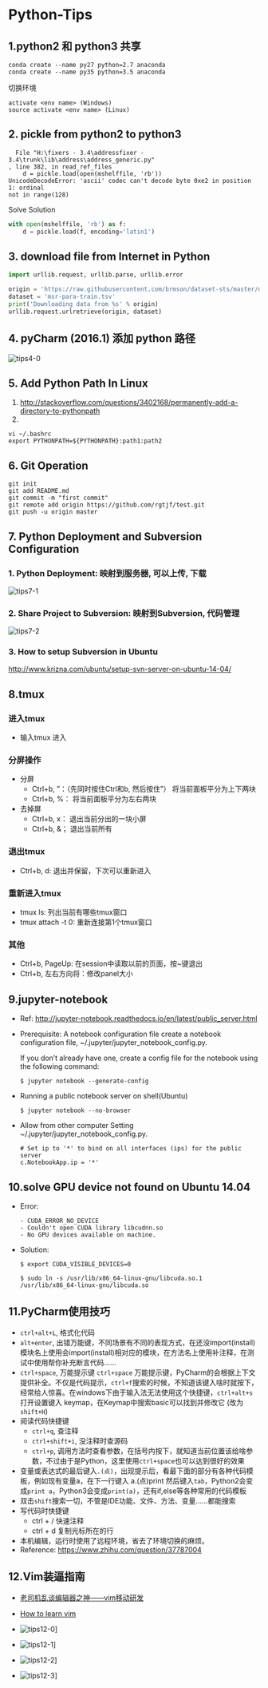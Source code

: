 # Python-Tips


## 1.python2 和 python3 共享

```Shell
conda create --name py27 python=2.7 anaconda
conda create --name py35 python=3.5 anaconda
```
切换环境
```Shell
activate <env name> (Windows)
source activate <env name> (Linux)
```

## 2. pickle from python2 to python3

```Error
  File "H:\fixers - 3.4\addressfixer - 3.4\trunk\lib\address\address_generic.py"
, line 382, in read_ref_files
    d = pickle.load(open(mshelffile, 'rb'))
UnicodeDecodeError: 'ascii' codec can't decode byte 0xe2 in position 1: ordinal
not in range(128)
```
Solve Solution
```Python
with open(mshelffile, 'rb') as f:
    d = pickle.load(f, encoding='latin1') 
```

## 3. download file from Internet in Python

```python
import urllib.request, urllib.parse, urllib.error

origin = 'https://raw.githubusercontent.com/brmson/dataset-sts/master/data/para/msr/msr-para-train.tsv'
dataset = 'msr-para-train.tsv'
print('Downloading data from %s' % origin)
urllib.request.urlretrieve(origin, dataset)
```


## 4. pyCharm (2016.1) 添加 python 路径
![tips4-0](figs/tips4-0.png)

## 5. Add Python Path In Linux
1. http://stackoverflow.com/questions/3402168/permanently-add-a-directory-to-pythonpath
2. 
```
vi ~/.bashrc
export PYTHONPATH=${PYTHONPATH}:path1:path2
```

## 6. Git Operation
```git
git init
git add README.md
git commit -m "first commit"
git remote add origin https://github.com/rgtjf/test.git
git push -u origin master
```

## 7. Python Deployment and Subversion Configuration
### 1. Python Deployment: 映射到服务器, 可以上传, 下载
![tips7-1](figs/tips7-1.png)
### 2. Share Project to Subversion: 映射到Subversion, 代码管理
![tips7-2](figs/tips7-2.png)
### 3. How to setup Subversion in Ubuntu
http://www.krizna.com/ubuntu/setup-svn-server-on-ubuntu-14-04/

## 8.tmux
### 进入tmux
- 输入tmux 进入

### 分屏操作
- 分屏
  - Ctrl+b, ”：（先同时按住Ctrl和b, 然后按住”） 将当前面板平分为上下两块
  - Ctrl+b, %： 将当前面板平分为左右两块
- 去掉屏
  - Ctrl+b, x： 退出当前分出的一块小屏
  - Ctrl+b, &； 退出当前所有
  
### 退出tmux
- Ctrl+b, d: 退出并保留，下次可以重新进入

### 重新进入tmux
- tmux ls: 列出当前有哪些tmux窗口
- tmux attach -t 0: 重新连接第1个tmux窗口

### 其他
- Ctrl+b, PageUp: 在session中读取以前的页面，按~键退出
- Ctrl+b, 左右方向将：修改panel大小

## 9.jupyter-notebook
- Ref: http://jupyter-notebook.readthedocs.io/en/latest/public_server.html
- Prerequisite: A notebook configuration file
  create a notebook configuration file, ~/.jupyter/jupyter_notebook_config.py.
  
  If you don’t already have one, create a config file for the notebook using the following command:

  ```
  $ jupyter notebook --generate-config
  ```
- Running a public notebook server on shell(Ubuntu)

  ```
  $ jupyter notebook --no-browser
  ```
- Allow from other computer
  Setting ~/.jupyter/jupyter_notebook_config.py.

  ```
  # Set ip to '*' to bind on all interfaces (ips) for the public server
  c.NotebookApp.ip = '*'
  ```

## 10.solve GPU device not found on Ubuntu 14.04
- Error: 
  ```
  - CUDA_ERROR_NO_DEVICE
  - Couldn't open CUDA library libcudnn.so
  - No GPU devices available on machine.
  ```

- Solution:
  
  ```
  $ export CUDA_VISIBLE_DEVICES=0
  ```
  
  ```
  $ sudo ln -s /usr/lib/x86_64-linux-gnu/libcuda.so.1 /usr/lib/x86_64-linux-gnu/libcuda.so
  ```

## 11.PyCharm使用技巧

- `ctrl+alt+L`, 格式化代码
- `alt+enter`, 出错万能键，不同场景有不同的表现方式，在还没import(install)模块名上使用会import(install)相对应的模块，在方法名上使用补注释，在测试中使用帮你补充断言代码……
- `ctrl+space`, 万能提示键 `ctrl+space` 万能提示键，PyCharm的会根据上下文提供补全。不仅是代码提示，`ctrl+f`搜索的时候，不知道该键入啥时就按下，经常给人惊喜。在windows下由于输入法无法使用这个快捷键，`ctrl+alt+s`打开设置键入 keymap，在Keymap中搜索basic可以找到并修改它 (改为`shift+H`)
- 阅读代码快捷键
  - `ctrl+q`, 查注释 
  - `ctrl+shift+i`, 没注释时查源码 
  - `ctrl+p`, 调用方法时查看参数，在括号内按下，就知道当前位置该给啥参数，不过由于是Python，这里使用`ctrl+space`也可以达到很好的效果
- 变量或表达式的最后键入`.(点)`，出现提示后，看最下面的部分有各种代码模板，例如现有变量a，在下一行键入 a.(点)print 然后键入`tab`，Python2会变成`print a`，Python3会变成`print(a)`，还有if,else等各种常用的代码模板
- 双击`shift`搜索一切，不管是IDE功能、文件、方法、变量……都能搜索
- 写代码时快捷键
  - ctrl + / 快速注释
  - ctrl + d 复制光标所在的行
- 本机编辑，运行时使用了远程环境，省去了环境切换的麻烦。
- Reference: https://www.zhihu.com/question/37787004


## 12.Vim装逼指南

- [老司机乱谈编辑器之神——vim移动研发](http://bbs.utest.qq.com/524)

- [How to learn vim](https://github.com/dofy/learn-vim)

- ![tips12-0](figs/tips12-0.gif)]

- ![tips12-1](figs/tips12-1.png)]

- ![tips12-2](figs/tips12-2.png)]

- ![tips12-3](figs/tips12-3.png)]